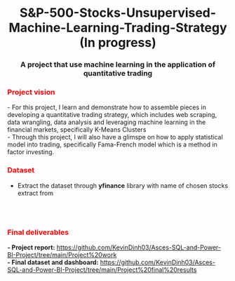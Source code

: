 <h1 align="center">S&P-500-Stocks-Unsupervised-Machine-Learning-Trading-Strategy (In progress) </h1>
<h3 align="center">A project that use machine learning in the application of quantitative trading</h3>
<h3 align="Left" style="color: red;">Project vision </h3>
- For this project, I learn and demonstrate how to assemble pieces in developing a quantitative trading strategy, which includes web scraping, data wrangling, data analysis and leveraging machine learning in the financial markets, specifically K-Means Clusters <br>
- Through this project, I will also have a glimspe on how to apply statistical model into trading, specifically Fama-French model which is a method in factor investing.
<h3 align="Left" style="color: red;">Dataset </h3>

- Extract the dataset through **yfinance** library with name of chosen stocks extract from <br> </br>



</br>
<h3 align="Left" style="color: red;">Final deliverables </h3>

**- Project report:** https://github.com/KevinDinh03/Asces-SQL-and-Power-BI-Project/tree/main/Project%20work<br>
**- Final dataset and dashboard:** https://github.com/KevinDinh03/Asces-SQL-and-Power-BI-Project/tree/main/Project%20final%20results<br>
